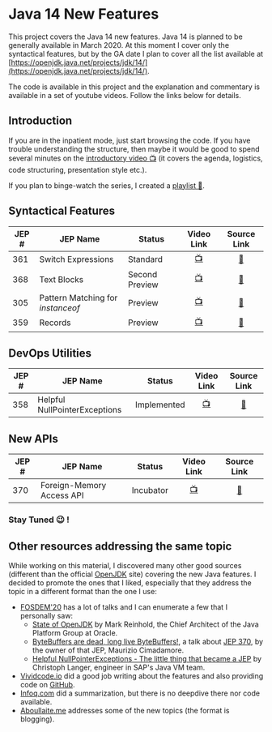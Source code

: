 # Java 14 New Features

This project covers the Java 14 new features. Java 14 is planned to be generally available in March 2020. At this moment I cover only the syntactical features, but by the GA date I plan to cover all the list available at [https://openjdk.java.net/projects/jdk/14/](https://openjdk.java.net/projects/jdk/14/).

The code is available in this project and the explanation and commentary is available in a set of youtube videos. Follow the links below for details.

## Introduction
If you are in the inpatient mode, just start browsing the code. If you have trouble understanding the structure, then maybe it would be good to  spend several minutes on the [introductory video :tv:](https://youtu.be/IUqFQy4yUAw) (it covers the agenda, logistics, code structuring, presentation style etc.).

If you plan to binge-watch the series, I created a [playlist :movie_camera:](https://www.youtube.com/playlist?list=PLGDP1Irs2PmWNwAwMPdyOxCqkFqB6gtp9).

## Syntactical Features

|JEP #|JEP Name|Status|Video Link|Source Link
| --- | ------ | --- | :----: | :--: |
| 361 | Switch Expressions| Standard | [:tv:](https://youtu.be/rSGbMqX5RzU)| [:scroll:](./src/main/java/com/github/kbnt/java14/se/SwitchExpressions.java)
| 368| Text Blocks | Second Preview| [:tv:](https://youtu.be/QU9pQGCVrPY)| [:scroll:](./src/main/java/com/github/kbnt/java14/tb/TextBlocks.java)
| 305| Pattern Matching for _instanceof_ | Preview| [:tv:](https://youtu.be/SJmGyzLayJc)| [:scroll:](./src/main/java/com/github/kbnt/java14/pm/PatternMatchingForInstanceof.java)
| 359| Records | Preview| [:tv:](https://youtu.be/zA11PetGZuk)| [:scroll:](./src/main/java/com/github/kbnt/java14/records/Records.java)

## DevOps Utilities
|JEP #|JEP Name|Status|Video Link|Source Link
| --- | ------ | --- | :----: | :--: |
| 358 | Helpful NullPointerExceptions| Implemented | [:tv:](https://youtu.be/SdzzWN_DyIA)| [:scroll:](./src/main/java/com/github/kbnt/java14/npe/HelpfulNPEMessages.java)

## New APIs
|JEP #|JEP Name|Status|Video Link|Source Link
| --- | ------ | --- | :----: | :--: |
| 370 | Foreign-Memory Access API | Incubator | [:tv:](https://youtu.be/NwXzT8T6mb8)| [:scroll:](./src/main/java/com/github/kbnt/java14/fma/)

### Stay Tuned :wink: !

## Other resources addressing the same topic
While working on this material, I discovered many other good sources (different than the official [OpenJDK](https://openjdk.java.net/projects/jdk/14/) site) covering the new Java features. I decided to promote the ones that I liked, especially that they address the topic in a different format than the one I use:

* [FOSDEM'20](https://fosdem.org/2020/schedule/track/free_java/) has a lot of talks and I can enumerate a few that I personally saw:
  * [State of OpenJDK](https://fosdem.org/2020/schedule/event/state_openjdk/) by Mark Reinhold, the Chief  Architect of the Java Platform Group at Oracle.
  * [ByteBuffers are dead, long live ByteBuffers!](https://fosdem.org/2020/schedule/event/bytebuffers/), a talk about [JEP 370](https://openjdk.java.net/jeps/370), by the owner of that JEP, 	Maurizio Cimadamore.
  * [Helpful NullPointerExceptions - The little thing that became a JEP](https://fosdem.org/2020/schedule/event/npes/) by Christoph Langer, engineer in SAP's Java VM team.
* [Vividcode.io](https://vividcode.io/jdk-14-new-features/) did a good job writing about the features and also providing code on [GitHub](https://github.com/VividcodeIO/jdk14-features).
* [Infoq.com](https://www.infoq.com/news/2019/12/java14-feature-freeze/) did a summarization, but there is no deepdive there nor code available.
* [Aboullaite.me](https://aboullaite.me/) addresses some of the new topics (the format is blogging).
